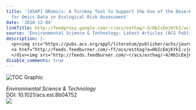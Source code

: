 ```yaml
---
title: '[ASAP] DRomics: A Turnkey Tool to Support the Use of the Dose–Response Framework
  for Omics Data in Ecological Risk Assessment'
date: '2018-12-04'
linkTitle: http://feedproxy.google.com/~r/acs/esthag/~3/HbIcEmjKYkI/acs.est.8b04752
source: 'Environmental Science & Technology: Latest Articles (ACS Publications)'
description: |-
  <p><img src="https://pubs.acs.org/appl/literatum/publisher/achs/journals/content/esthag/0/esthag.ahead-of-print/acs.est.8b04752/20181204/images/medium/es-2018-047524_0004.gif" alt="TOC Graphic"/></p><div><cite>Environmental Science & Technology</cite></div><div>DOI: 10.1021/acs.est.8b04752</div><div class="feedflare">
  <a href="http://feeds.feedburner.com/~ff/acs/esthag?a=HbIcEmjKYkI:vjAKUZ6Rzas:yIl2AUoC8zA"><img src="http://feeds.feedburner.com/~ff/acs/esthag?d=yIl2AUoC8zA" border="0"></img></a>
  </div><img src="http://feeds.feedburner.com/~r/acs/esthag/~4/HbIcEmjKYkI" height="1" width="1" ...
disable_comments: true
---
```

<p><img src="https://pubs.acs.org/appl/literatum/publisher/achs/journals/content/esthag/0/esthag.ahead-of-print/acs.est.8b04752/20181204/images/medium/es-2018-047524_0004.gif" alt="TOC Graphic"/></p><div><cite>Environmental Science & Technology</cite></div><div>DOI: 10.1021/acs.est.8b04752</div><div class="feedflare">
<a href="http://feeds.feedburner.com/~ff/acs/esthag?a=HbIcEmjKYkI:vjAKUZ6Rzas:yIl2AUoC8zA"><img src="http://feeds.feedburner.com/~ff/acs/esthag?d=yIl2AUoC8zA" border="0"></img></a>
</div><img src="http://feeds.feedburner.com/~r/acs/esthag/~4/HbIcEmjKYkI" height="1" width="1" ...